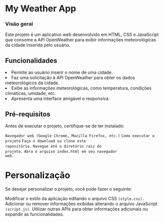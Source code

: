 # My Weather App

### Visão geral
Este projeto é um aplicativo web desenvolvido em HTML, CSS e JavaScript que consome a API OpenWeather para exibir informações meteorológicas da cidade inserida pelo usuário.

## Funcionalidades
<li>Permite ao usuário inserir o nome de uma cidade.</li>
<li>Faz uma solicitação à API OpenWeather para obter os dados meteorológicos da cidade.</li>
<li>Exibe as informações meteorológicas, como temperatura, condições climáticas, umidade, etc.</li>
<li>Apresenta uma interface amigável e responsiva.</li>

## Pré-requisitos
Antes de executar o projeto, certifique-se de ter instalado:

<code>Navegador web (Google Chrome, Mozilla Firefox, etc.)</code>
<code>Como executar o projeto</code>
<code>Faça o download ou clone este repositório.</code>
<code>Navegue até o diretório raiz do projeto.</code>
<code>Abra o arquivo index.html em seu navegador web.</code>

# Personalização
Se desejar personalizar o projeto, você pode fazer o seguinte:

Modificar o estilo da aplicação editando o arquivo CSS <code>(style.css).</code>
Adicionar ou remover informações exibidas alterando o arquivo JavaScript <code>(script.js)</code>.
Utilizar outras APIs para obter informações adicionais ou expandir as funcionalidades.
